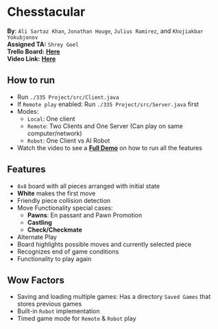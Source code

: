 # Chesstacular
**By**: `Ali Sartaz Khan`, `Jonathan Houge`, `Julius Ramirez`, and `Khojiakbar Yokubjonov` \
**Assigned TA:** `Shrey Goel`\
**Trello Board:** [**Here**](https://trello.com/w/335project) \
**Video Link:** [**Here**]()
## How to run
* Run `./335 Project/src/Client.java`
* If `Remote play` enabled: Run `./335 Project/src/Server.java` first
* Modes:
  - `Local`: One client
  - `Remote`: Two Clients and One Server (Can play on same computer/network)
  - `Robot`: One Client vs AI Robot
 * Watch the video to see a [**Full Demo**]() on how to run all the features
## Features
* `8x8` board with all pieces arranged with initial state
* **White** makes the first move
* Friendly piece collision detection 
* Move Functionality special cases:
  - **Pawns**: En passant and Pawn Promotion
  - **Castling**
  - **Check/Checkmate**
* Alternate Play
* Board highlights possible moves and currently selected piece
* Recognizes end of game conditions
* Functionality to play again

## Wow Factors
* Saving and loading multiple games: Has a directory `Saved Games` that stores previous games
* Built-in `Robot` implementation
* Timed game mode for `Remote` & `Robot` play



